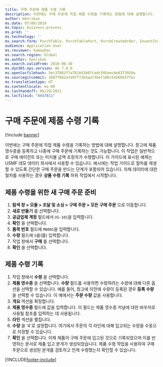 ```yaml
---
title: 구매 주문에 제품 수령 기록
description: 이번에는 구매 주문에 직접 제품 수령을 기록하는 방법에 대해 설명합니다.
author: Henrikan
ms.date: 07/09/2019
ms.topic: business-process
ms.prod: ''
ms.technology: ''
ms.search.form: PurchTable, PurchTablePart, PurchCreateOrder, InventItemIdLookupPurchase, PurchEditLines
audience: Application User
ms.reviewer: kamaybac
ms.search.region: Global
ms.author: henrikan
ms.search.validFrom: 2016-06-30
ms.dyn365.ops.version: AX 7.0.0
ms.openlocfilehash: 5ec37082ffa7816d1b07cadc595eec6e8373920a
ms.sourcegitcommit: 3b87f042a7e97f72b5aa73bef186c5426b937fec
ms.translationtype: HT
ms.contentlocale: ko-KR
ms.lasthandoff: 09/29/2021
ms.locfileid: "8447811"
---
```

# <a name="record-the-receipt-of-goods-on-the-purchase-order"></a>구매 주문에 제품 수령 기록

[!include [banner](../../includes/banner.md)]

이번에는 구매 주문에 직접 제품 수령을 기록하는 방법에 대해 설명합니다. 창고에 제품 영수증을 등록하고 나중에 구매 주문에 기록하는 것도 가능합니다. 이 작업은 일반적으로 구매 에이전트 또는 미지불 금액 조정자가 수행합니다. 이 가이드에 표시된 예제는 USMF 데모 데이터 회사에서 사용할 수 있습니다. 예시에는 작업 가이드로 절차를 재생할 수 있도록 간단한 구매 주문을 만드는 단계가 포함되어 있습니다. 자체 데이터에 대한 절차를 사용하는 경우 **상품 수령 기록** 하위 작업에서 시작합니다.


## <a name="prepare-a-new-purchase-order-for-receipt-of-goods"></a>제품 수령을 위한 새 구매 주문 준비
1. **탐색 창 > 모듈 > 조달 및 소싱 > 구매 주문 > 모든 구매 주문** 으로 이동합니다.
2. **새로 만들기** 를 선택합니다.
3. **공급업체 계정** 필드에서 `US-101`을 입력합니다.
4. **확인** 을 선택합니다.
5. **품목 번호** 필드에 `M0001`을 입력합니다.
6. **수량** 필드에 `5`을(를) 입력합니다.
7. 작업 창에서 **구매** 를 선택합니다.
8. **확인** 을 선택합니다.

## <a name="record-receipt-of-goods"></a>제품 수령 기록
1. 작업 창에서 **수령** 을 선택합니다.
2. **제품 영수증** 을 선택합니다. **수량** 필드를 사용하면 수령하려는 수량에 대해 다른 옵션을 선택할 수 있습니다. 예를 들어, 창고에 이전에 수량이 등록된 경우 **등록 수량** 을 선택할 수 있습니다. 이 예에서는 **주문 수량** 값을 사용합니다.
3. **개요** 섹션을 확장합니다.
4. **제품 영수증** 필드에 값을 입력합니다. 이 필드는 제품 영수증 저널에 대한 바우처로 사용될 참조를 입력하는 데 사용됩니다.  
5. **라인** 섹션을 펼칩니다.
6. **수량** 을 '4'로 설정합니다. 여기에서 주문의 각 라인에 대해 입고되는 수량을 수동으로 지정할 수 있습니다.  
7. **확인** 을 선택합니다. 이제 제품이 구매 주문에 입고된 것으로 기록되었으며 이를 반영하는 문서로 제품 입고 분개가 생성되었습니다. 제품 수령 작업을 사용하여 구매 주문으로 생성된 분개를 검토하고 언제 수령했는지 확인할 수 있습니다.  



[!INCLUDE[footer-include](../../../includes/footer-banner.md)]